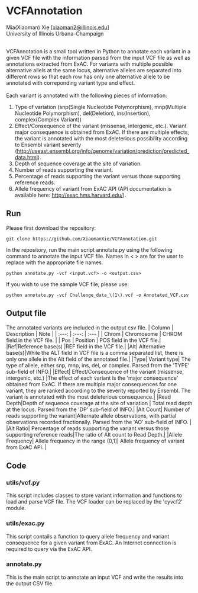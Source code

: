 # VCFAnnotation
Mia(Xiaoman) Xie [xiaoman2@illinois.edu]<br/>
University of Illinois Urbana-Champaign<br/><br/>

VCFAnnotation is a small tool written in Python to annotate each variant in a given VCF file with the information 
parsed from the input VCF file as well as annotations extracted from ExAC. For variants with multiple possible alternative 
allels at the same locus, alternative alleles are separated into different rows so that each row has only one 
alternative allele to be annotated with correponding variant type and effect.<br/><br/>
Each variant is annotated with the following pieces of information:
1. Type of variation (snp(Single Nucleotide Polymorphism), mnp(Multiple Nucleotide Polymorphism), del(Deletion), ins(Insertion), complex(Complex Variant))
2. Effect/Consequence of the variant (missense, intergenic, etc.). Variant major consequence is obtained from ExAC. If there are multiple effects, the variant is annotated with the most deleterious possibility according to Ensembl variant severity (http://useast.ensembl.org/info/genome/variation/prediction/predicted_data.html). 
3. Depth of sequence coverage at the site of variation.
4. Number of reads supporting the variant.
5. Percentage of reads supporting the variant versus those supporting reference reads.
6. Allele frequency of variant from ExAC API (API documentation is available here:
http://exac.hms.harvard.edu/).

## Run
Please first download the repository:
```
git clone https://github.com/XiaomanXie/VCFAnnotation.git
```
In the repository, run the main script annotate.py using the following command to annotate the input VCF file. Names in < > are for the user to replace with the appropriate file names.
```
python annotate.py -vcf <input.vcf> -o <output.csv>
```
If you wish to use the sample VCF file, please use:
```
python annotate.py -vcf Challenge_data_\(1\).vcf -o Annotated_VCF.csv
```
## Output file
The annotated variants are included in the output csv file. 
| Column | Description | Note |
|     :---:    |     :---:      | :--- |
| Chrom   | Chromosome     | CHROM field in the VCF file.  |
| Pos     | Position       | POS field in the VCF file.|
|Ref|Reference base(s) |REF field in the VCF file.|
|Alt| Alternative base(s)|While the ALT field in VCF file is a comma separated list, there is only one allele in the Alt field of the annotated file.|
|Type| Variant type| The type of allele, either snp, mnp, ins, del, or complex. Parsed from the 'TYPE' sub-field of INFO.|
|Effect| Effect/Consequence of the variant (missense, intergenic, etc.) |The effect of each variant is the 'major consequence' obtained from ExAC. If there are multiple major consequences for one variant, they are ranked according to the severity reported by Ensembl. The variant is annotated with the most deleterious consequence.|
|Read Depth|Depth of sequence coverage at the site of variation | Total read depth at the locus. Parsed from the 'DP' sub-field of INFO.|
|Alt Count| Number of reads supporting the variant|Alternate allele observations, with partial observations recorded fractionally. Parsed from the 'AO' sub-field of INFO. |
|Alt Ratio| Percentage of reads supporting the variant versus those supporting reference reads|The ratio of Alt count to Read Depth.|
|Allele Frequency| Allele frequency in the range (0,1]| Allele frequency of variant from ExAC API. |

## Code
### utils/vcf.py
This script includes classes to store variant information and functions to load and parse VCF file. The VCF loader can be replaced by the 'cyvcf2' module.  

### utils/exac.py
This script contails a function to query allele frequency and variant consequence for a given variant from ExAC. An Internet connection is required to query via the ExAC API.

### annotate.py
This is the main script to annotate an input VCF and write the results into the output CSV file.



